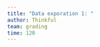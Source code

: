 ```yaml
---
title: "Data exporation 1: "
author: Thinkful
team: grading
time: 120
---
```


<jupyter notebook-name="model_prep_data_exploration_1" course-code="DSBC" />
